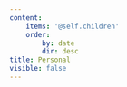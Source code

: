 ```yaml
---
content:
    items: '@self.children'
    order:
        by: date
        dir: desc
title: Personal
visible: false
---
```



